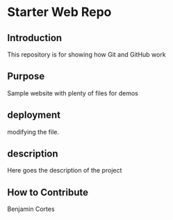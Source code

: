 # Starter Web Repo

## Introduction
This repository is for showing how Git and GitHub work

## Purpose

Sample website with plenty of files for demos
## deployment

modifying the file. 

## description
Here goes the description of the project
## How to Contribute
Benjamin Cortes 